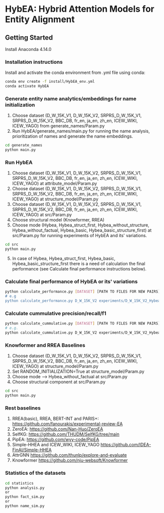# HybEA: Hybrid Attention Models for Entity Alignment

## Getting Started

Install Anaconda 4.14.0

### Installation instructions

Install and activate the conda environment from .yml file using conda:

```bash
conda env create -f install/HybEA_env.yml
conda activate HybEA
```

### Generate entity name analytics/embeddings for name initialization

1. Choose dataset (D_W_15K_V1, D_W_15K_V2, SRPRS_D_W_15K_V1, SRPRS_D_W_15K_V2, BBC_DB, fr_en, ja_en, zh_en, ICEW_WIKI, ICEW_YAGO) from generate_names/Param.py
2. Run HybEA/generate_names/main.py for running the name analysis, prioritization of names and generate the name embeddings.
```bash
cd generate_names
python main.py
```

### Run HybEA

1. Choose dataset (D_W_15K_V1, D_W_15K_V2, SRPRS_D_W_15K_V1, SRPRS_D_W_15K_V2, BBC_DB, fr_en, ja_en, zh_en, ICEW_WIKI, ICEW_YAGO) at attribute_model/Param.py
2. Choose dataset (D_W_15K_V1, D_W_15K_V2, SRPRS_D_W_15K_V1, SRPRS_D_W_15K_V2, BBC_DB, fr_en, ja_en, zh_en, ICEW_WIKI, ICEW_YAGO) at structure_model/Param.py
3. Choose dataset (D_W_15K_V1, D_W_15K_V2, SRPRS_D_W_15K_V1, SRPRS_D_W_15K_V2, BBC_DB, fr_en, ja_en, zh_en, ICEW_WIKI, ICEW_YAGO) at src/Param.py
4. Choose structural model (Knowformer, RREA)
4. Choose mode (Hybea, Hybea_struct_first, Hybea_without_structure, Hybea_without_factual, Hybea_basic, Hybea_basic_structure_first) at src/Param.py for running experiments of HybEA and its' variations.
```bash
cd src
python main.py
```
5. In case of Hybea, Hybea_struct_first, Hybea_basic, Hybea_basic_structure_first there is a need of calculation the final performance (see Calculate final performance instructions below).

### Calculate final performance of HybEA or its' variations

```bash
python calculate_performance.py [DATASET] [PATH TO FILES FOR NEW PAIRS] [HYBEA OR ITS' VARIATION]
# e.g
python calculate_performance.py D_W_15K_V2 experiments/D_W_15K_V2_Hybea/ Hybea
```

### Calculate cummulative precision/recall/f1

```bash
python calculate_cummulative.py [DATASET] [PATH TO FILES FOR NEW PAIRS]
# e.g.
python calculate_cummulative.py D_W_15K_V2 experiments/D_W_15K_V2_Hybea/
```

### Knowformer and RREA Baselines

1. Choose dataset (D_W_15K_V1, D_W_15K_V2, SRPRS_D_W_15K_V1, SRPRS_D_W_15K_V2, BBC_DB, fr_en, ja_en, zh_en, ICEW_WIKI, ICEW_YAGO) at structure_model/Param.py
2. Set RANDOM_INITIALIZATION=True at structure_model/Param.py
3. Choose mode --> Hybea_without_factual at src/Param.py
4. Choose structural component at src/Param.py

```bash
cd src
python main.py
```

### Rest baselines

1. RREA(basic), RREA, BERT-INT and PARIS+: https://github.com/fanourakis/experimental-review-EA
2. ZeroEA: https://github.com/Nan-Huo/ZeroEA
3. SelfKG: https://github.com/THUDM/SelfKG/tree/main
4. PipEA: https://github.com/wyy-code/PipEA
5. Simple-HHEA and ICEW_WIKI, ICEW_YAGO https://github.com/IDEA-FinAI/Simple-HHEA
6. AttrGNN https://github.com/thunlp/explore-and-evaluate
7. Knowformer https://github.com/nju-websoft/Knowformer

### Statistics of the datasets

```bash
cd statistics
python analysis.py
or
python fact_sim.py
or
python name_sim.py
```
